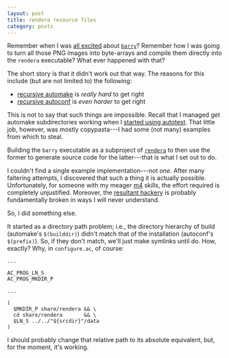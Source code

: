 ```yaml
---
layout: post
title: rendera resource files
category: posts
---
```


Remember when I was [all excited](2014-12-14-barry.html) about [`barry`][barry]?
Remember how I was going to turn all those PNG images into byte-arrays and
compile them directly into the `rendera` executable? What ever happened with
that?

The short story is that it didn't work out that way. The reasons for this
include (but are not limited to) the following:

* [recursive automake][automake-manual-recurse] is *really hard* to get right
* [recursive autoconf][autoconf-manual-recurse] is *even harder* to get right

This is not to say that such things are impossible. Recall that I managed get
automake subdirectories working when I
[started using autotest](2015-01-04-autotest.html). That little job, however,
was mostly copypasta---I had some (not many) examples from which to steal.

Building the `barry` executable as a subproject of [`rendera`][rendera] to then
use the former to generate source code for the latter---that is what I set out
to do.

I couldn't find a single example implementation---not *one*. After many
faltering attempts, I discovered that such a thing it is actually
possible. Unfortunately, for someone with my meager [m4][m4] skills, the effort
required is completely unjustified. Moreover, the
[resultant hackery][submod-barry] is probably fundamentally broken in ways I
will never understand.

So, I did something else.

It started as a directory path problem; i.e., the directory hierarchy of build
(automake's `$(builddir)`) didn't match that of the installation (autoconf's
`$(prefix)`). So, if they don't match, we'll just make symlinks until do. How,
exactly? Why, in `configure.ac`, of course:

    ...
    
    AC_PROG_LN_S
    AC_PROG_MKDIR_P
    
    ...

    (
      $MKDIR_P share/rendera && \
      cd share/rendera       && \
      $LN_S ../../"${srcdir}"/data
    )

I should probably change that relative path to its absolute equivalent, but, for
the moment, it's working.


[autoconf-manual]: https://www.gnu.org/software/autoconf/manual/autoconf.html
[autoconf-manual-recurse]: https://www.gnu.org/software/autoconf/manual/autoconf.html#Subdirectories

[automake-manual]: https://www.gnu.org/software/automake/manual/automake.html
[automake-manual-recurse]: https://www.gnu.org/software/automake/manual/automake.html#Subdirectories

[m4]: https://www.gnu.org/software/m4/
[barry]: https://github.com/rubicks/barry
[rendera]: https://github.com/Mortis69/rendera
[submod-barry]: https://github.com/rubicks/rendera/tree/submod-barry
